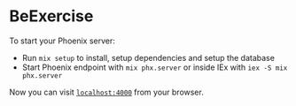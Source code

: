 # BeExercise

To start your Phoenix server:

  * Run `mix setup` to install, setup dependencies and setup the database
  * Start Phoenix endpoint with `mix phx.server` or inside IEx with `iex -S mix phx.server`

Now you can visit [`localhost:4000`](http://localhost:4000) from your browser.
